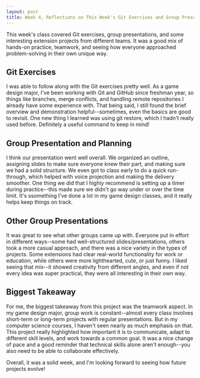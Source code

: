 ```yaml
---
layout: post
title: Week 4, Reflections on This Week's Git Exercises and Group Presentations
---
```


This week's class covered Git exercises, group presentations, and some interesting extension projects from different teams. It was a good mix of hands-on practice, teamwork, and seeing how everyone approached problem-solving in their own unique way.

<!--more-->

## Git Exercises

I was able to follow along with the Git exercises pretty well. As a game design major, I've been working with Git and GitHub since freshman year, so things like branches, merge conflicts, and handling remote repositories I already have some experience with. That being said, I still found the brief overview and demonstration helpful--sometimes, even the basics are good to revisit. One new thing I learned was using git restore, which I hadn't really used before. Definitely a useful command to keep in mind!

## Group Presentation and Planning

I think our presentation went well overall. We organized an outline, assigning slides to make sure everyone knew their part, and making sure we had a solid structure. We even got to class early to do a quick run-through, which helped with voice projection and making the delivery smoother. One thing we did that I highly recommend is setting up a timer during practice--this made sure we didn't go way under or over the time limit. It's ssomething I've done a lot in my game design classes, and it really helps keep things on track.

## Other Group Presentations

It was great to see what other groups came up with. Everyone put in effort in different ways--some had well-structured slides/presentations, others took a more casual approach, and there was a nice variety in the types of projects. Some extensions had clear real-world functionality for work or education, while others were more lighthearted, cute, or just funny. I liked seeing that mix--it showed creativity from different angles, and even if not every idea was super practical, they were all interesting in their own way.

## Biggest Takeaway

For me, the biggest takeaway from this project was the teamwork aspect. In my game design major, group work is constant--almost every class involves short-term or long-term projects with regular presentations. But in my computer science courses, I haven't seen nearly as much emphasis on that. This project really highlighted how important it is to communicate, adapt to different skill levels, and work towards a common goal. It was a nice change of pace and a good reminder that technical skills alone aren't enough--you also need to be able to collaborate effectively.

Overall, it was a solid week, and I'm looking forward to seeing how future projects evolve!
